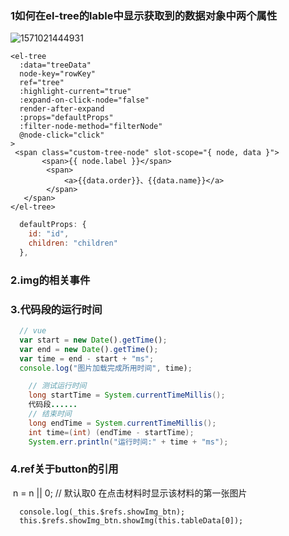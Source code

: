 ### 1如何在el-tree的lable中显示获取到的数据对象中两个属性

![1571021444931](C:\Users\DELL\AppData\Roaming\Typora\typora-user-images\1571021444931.png)

```vue
<el-tree
  :data="treeData"
  node-key="rowKey"
  ref="tree"
  :highlight-current="true"
  :expand-on-click-node="false"
  render-after-expand
  :props="defaultProps"
  :filter-node-method="filterNode"
  @node-click="click"
>
 <span class="custom-tree-node" slot-scope="{ node, data }">
       <span>{{ node.label }}</span>
        <span>
            <a>{{data.order}}、{{data.name}}</a>
        </span>
   </span>
</el-tree>
```
```js
  defaultProps: {
    id: "id",
    children: "children"
  },
```
### 2.img的相关事件





### 3.代码段的运行时间

```js
  // vue
  var start = new Date().getTime();
  var end = new Date().getTime();
  var time = end - start + "ms";
  console.log("图片加载完成所用时间", time);
```


```java
	// 测试运行时间
	long startTime = System.currentTimeMillis();
	代码段......
	// 结束时间
	long endTime = System.currentTimeMillis();
	int time=(int) (endTime - startTime);
	System.err.println("运行时间:" + time + "ms");
```


### 4.ref关于button的引用







​      n = n || 0; // 默认取0  在点击材料时显示该材料的第一张图片





      console.log(_this.$refs.showImg_btn);
      this.$refs.showImg_btn.showImg(this.tableData[0]);
